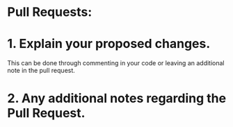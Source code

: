 # Pull Requests:

# 1. Explain your proposed changes.
This can be done through commenting in your code or leaving an additional note in the pull request.
# 2. Any additional notes regarding the Pull Request.